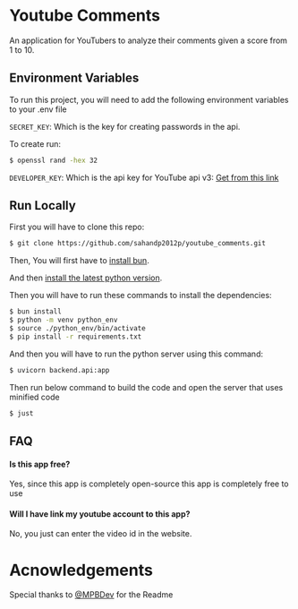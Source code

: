 # Youtube Comments

An application for YouTubers to analyze their comments given a score from 1 to 10.

## Environment Variables

To run this project, you will need to add the following environment variables to your .env file

`SECRET_KEY`: Which is the key for creating passwords in the api.

To create run:

```bash
$ openssl rand -hex 32
```

`DEVELOPER_KEY`: Which is the api key for YouTube api v3: [Get from this link](https://developers.google.com/youtube/v3)

## Run Locally

First you will have to clone this repo:

```bash
$ git clone https://github.com/sahandp2012p/youtube_comments.git
```

Then, You will first have to [install bun](https://bun.sh/).

And then [install the latest python version](https://www.python.org/).

Then you will have to run these commands to install the dependencies:

```bash
$ bun install
$ python -m venv python_env
$ source ./python_env/bin/activate
$ pip install -r requirements.txt
```

And then you will have to run the python server using this command:

```bash
$ uvicorn backend.api:app
```

Then run below command to build the code and open the server that uses minified code

```bash
$ just
```

## FAQ

#### Is this app free?

Yes, since this app is completely open-source this app is completely free to use

#### Will I have link my youtube account to this app?

No, you just can enter the video id in the website.

# Acnowledgements

Special thanks to [@MPBDev](https://github.com/MPBCoder) for the Readme
